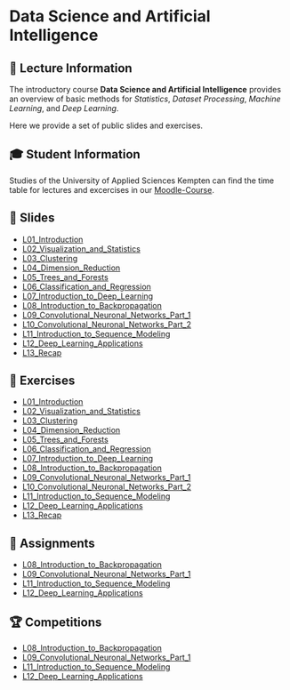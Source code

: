 # Data Science and Artificial Intelligence

## 🦄 Lecture Information
The introductory course __Data Science and Artificial Intelligence__ provides an overview of basic methods for *Statistics*, *Dataset Processing*, *Machine Learning*, and *Deep Learning*. 

Here we provide a set of public slides and exercises.

## 🎓 Student Information
Studies of the University of Applied Sciences Kempten can find the time table for lectures and excercises in our [Moodle-Course](https://moodle.hs-kempten.de/course/view.php?id=155).

## 📃 Slides
- <a href="https://github.com/lnxdxC/DSAI/tree/main/L01_Introduction" target="_blank">L01_Introduction</a>
- <a href="https://github.com/lnxdxC/DSAI/tree/main/L02_Visualization_and_Statistics" target="_blank">L02_Visualization_and_Statistics</a>
- <a href="https://github.com/lnxdxC/DSAI/tree/main/L03_Clustering" target="_blank">L03_Clustering</a>
- <a href="https://github.com/lnxdxC/DSAI/tree/main/L04_Dimension_Reduction" target="_blank">L04_Dimension_Reduction</a>
- <a href="https://github.com/lnxdxC/DSAI/tree/main/L05_Trees_and_Forests" target="_blank">L05_Trees_and_Forests</a>
- <a href="https://github.com/lnxdxC/DSAI/tree/main/L06_Classification_and_Regression" target="_blank">L06_Classification_and_Regression</a>
- <a href="https://github.com/lnxdxC/DSAI/blob/main/L07_Introduction_to_Deep_Learning/L07_Introduction_to_Deep_Learning.pdf" target="_blank" rel="noopener noreferrer">L07_Introduction_to_Deep_Learning</a>
- <a href="https://github.com/lnxdxC/DSAI/tree/main/L08_Introduction_to_Backpropagation" target="_blank">L08_Introduction_to_Backpropagation</a>
- <a href="https://github.com/lnxdxC/DSAI/blob/main/L09_Convolutional_Neuronal_Networks_Part_1/L09_Convolutional_Neural_Networks_Part_1.pdf" target="_blank">L09_Convolutional_Neuronal_Networks_Part_1</a>
- <a href="https://github.com/lnxdxC/DSAI/tree/main/L10_Convolutional_Neuronal_Networks_Part_2" target="_blank">L10_Convolutional_Neuronal_Networks_Part_2</a>
- <a href="https://github.com/lnxdxC/DSAI/blob/main/L11_Introduction_to_Sequence_Modeling/L11_Introduction_to_Sequence_Modeling.pdf" target="_blank">L11_Introduction_to_Sequence_Modeling</a>
- <a href="https://github.com/lnxdxC/DSAI/tree/main/L12_Deep_Learning_Applications" target="_blank">L12_Deep_Learning_Applications</a>
- <a href="https://github.com/lnxdxC/DSAI/tree/main/L13_Recap" target="_blank">L13_Recap</a>

## 📓 Exercises
- <a href="https://github.com/lnxdxC/DSAI/tree/main/L01_Introduction" target="_blank">L01_Introduction</a>
- <a href="https://github.com/lnxdxC/DSAI/tree/main/L02_Visualization_and_Statistics" target="_blank">L02_Visualization_and_Statistics</a>
- <a href="https://github.com/lnxdxC/DSAI/tree/main/L03_Clustering" target="_blank">L03_Clustering</a>
- <a href="https://github.com/lnxdxC/DSAI/tree/main/L04_Dimension_Reduction" target="_blank">L04_Dimension_Reduction</a>
- <a href="https://github.com/lnxdxC/DSAI/tree/main/L05_Trees_and_Forests" target="_blank">L05_Trees_and_Forests</a>
- <a href="https://github.com/lnxdxC/DSAI/tree/main/L06_Classification_and_Regression" target="_blank">L06_Classification_and_Regression</a>
- <a href="https://github.com/lnxdxC/DSAI/blob/main/L07_Introduction_to_Deep_Learning" target="_blank">L07_Introduction_to_Deep_Learning</a>
- <a href="https://github.com/lnxdxC/DSAI/tree/main/L08_Introduction_to_Backpropagation" target="_blank">L08_Introduction_to_Backpropagation</a>
- <a href="https://github.com/lnxdxC/DSAI/blob/main/L09_Convolutional_Neuronal_Networks_Part_1" target="_blank">L09_Convolutional_Neuronal_Networks_Part_1</a>
- <a href="https://github.com/lnxdxC/DSAI/tree/main/L10_Convolutional_Neuronal_Networks_Part_2" target="_blank">L10_Convolutional_Neuronal_Networks_Part_2</a>
- <a href="https://github.com/lnxdxC/DSAI/blob/main/L11_Introduction_to_Sequence_Modeling" target="_blank">L11_Introduction_to_Sequence_Modeling</a>
- <a href="https://github.com/lnxdxC/DSAI/tree/main/L12_Deep_Learning_Applications" target="_blank">L12_Deep_Learning_Applications</a>
- <a href="https://github.com/lnxdxC/DSAI/tree/main/L13_Recap" target="_blank">L13_Recap</a>


## 📝 Assignments
- <a href="https://github.com/lnxdxC/DSAI/tree/main/L08_Introduction_to_Backpropagation" target="_blank">L08_Introduction_to_Backpropagation</a>
- <a href="https://github.com/lnxdxC/DSAI/blob/main/L09_Convolutional_Neuronal_Networks_Part_1" target="_blank">L09_Convolutional_Neuronal_Networks_Part_1</a>
- <a href="https://github.com/lnxdxC/DSAI/blob/main/L11_Introduction_to_Sequence_Modeling" target="_blank">L11_Introduction_to_Sequence_Modeling</a>
- <a href="https://github.com/lnxdxC/DSAI/tree/main/L12_Deep_Learning_Applications" target="_blank">L12_Deep_Learning_Applications</a>

## 🏆 Competitions
- <a href="https://github.com/lnxdxC/DSAI/tree/main/L08_Introduction_to_Backpropagation" target="_blank">L08_Introduction_to_Backpropagation</a>
- <a href="https://github.com/lnxdxC/DSAI/blob/main/L09_Convolutional_Neuronal_Networks_Part_1" target="_blank">L09_Convolutional_Neuronal_Networks_Part_1</a>
- <a href="https://github.com/lnxdxC/DSAI/blob/main/L11_Introduction_to_Sequence_Modeling" target="_blank">L11_Introduction_to_Sequence_Modeling</a>
- <a href="https://github.com/lnxdxC/DSAI/tree/main/L12_Deep_Learning_Applications" target="_blank">L12_Deep_Learning_Applications</a>

